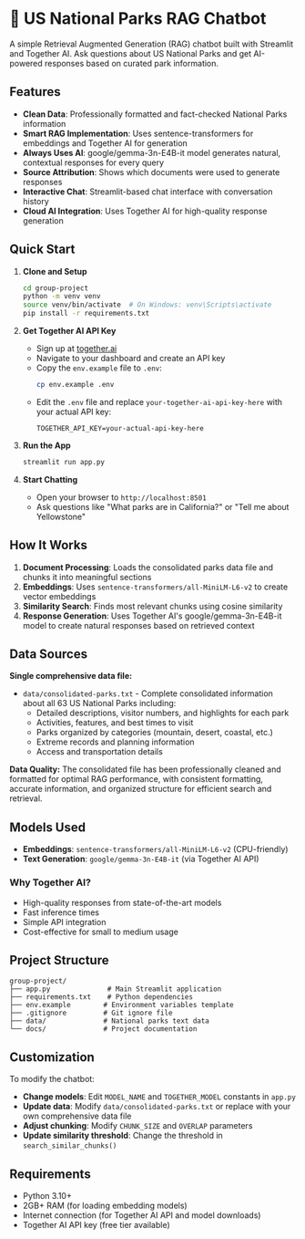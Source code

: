 # 🌲 US National Parks RAG Chatbot

A simple Retrieval Augmented Generation (RAG) chatbot built with Streamlit and Together AI. Ask questions about US National Parks and get AI-powered responses based on curated park information.

## Features

- **Clean Data**: Professionally formatted and fact-checked National Parks information
- **Smart RAG Implementation**: Uses sentence-transformers for embeddings and Together AI for generation
- **Always Uses AI**: google/gemma-3n-E4B-it model generates natural, contextual responses for every query
- **Source Attribution**: Shows which documents were used to generate responses
- **Interactive Chat**: Streamlit-based chat interface with conversation history
- **Cloud AI Integration**: Uses Together AI for high-quality response generation

## Quick Start

1. **Clone and Setup**
   ```bash
   cd group-project
   python -m venv venv
   source venv/bin/activate  # On Windows: venv\Scripts\activate
   pip install -r requirements.txt
   ```

2. **Get Together AI API Key**
   - Sign up at [together.ai](https://together.ai)
   - Navigate to your dashboard and create an API key
   - Copy the `env.example` file to `.env`:
     ```bash
     cp env.example .env
     ```
   - Edit the `.env` file and replace `your-together-ai-api-key-here` with your actual API key:
     ```
     TOGETHER_API_KEY=your-actual-api-key-here
     ```

3. **Run the App**
   ```bash
   streamlit run app.py
   ```

4. **Start Chatting**
   - Open your browser to `http://localhost:8501`
   - Ask questions like "What parks are in California?" or "Tell me about Yellowstone"

## How It Works

1. **Document Processing**: Loads the consolidated parks data file and chunks it into meaningful sections
2. **Embeddings**: Uses `sentence-transformers/all-MiniLM-L6-v2` to create vector embeddings
3. **Similarity Search**: Finds most relevant chunks using cosine similarity
4. **Response Generation**: Uses Together AI's google/gemma-3n-E4B-it model to create natural responses based on retrieved context

## Data Sources

**Single comprehensive data file:**
- `data/consolidated-parks.txt` - Complete consolidated information about all 63 US National Parks including:
  - Detailed descriptions, visitor numbers, and highlights for each park
  - Activities, features, and best times to visit
  - Parks organized by categories (mountain, desert, coastal, etc.)
  - Extreme records and planning information
  - Access and transportation details

**Data Quality:** The consolidated file has been professionally cleaned and formatted for optimal RAG performance, with consistent formatting, accurate information, and organized structure for efficient search and retrieval.

## Models Used

- **Embeddings**: `sentence-transformers/all-MiniLM-L6-v2` (CPU-friendly)
- **Text Generation**: `google/gemma-3n-E4B-it` (via Together AI API)

### Why Together AI?
- High-quality responses from state-of-the-art models
- Fast inference times
- Simple API integration
- Cost-effective for small to medium usage

## Project Structure

```
group-project/
├── app.py              # Main Streamlit application
├── requirements.txt    # Python dependencies
├── env.example        # Environment variables template
├── .gitignore         # Git ignore file
├── data/              # National parks text data
└── docs/              # Project documentation
```

## Customization

To modify the chatbot:
- **Change models**: Edit `MODEL_NAME` and `TOGETHER_MODEL` constants in `app.py`
- **Update data**: Modify `data/consolidated-parks.txt` or replace with your own comprehensive data file
- **Adjust chunking**: Modify `CHUNK_SIZE` and `OVERLAP` parameters
- **Update similarity threshold**: Change the threshold in `search_similar_chunks()`

## Requirements

- Python 3.10+
- 2GB+ RAM (for loading embedding models)
- Internet connection (for Together AI API and model downloads)
- Together AI API key (free tier available)

